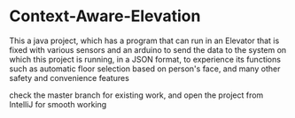 # Context-Aware-Elevation
This a java project, which has a program that can run in an Elevator that is fixed with various sensors and an arduino to send the data to the system on which this project is running, in a JSON format, to experience its functions such as automatic floor selection based on person's face, and many other safety and convenience features


check the master branch for existing work, and open the project from IntelliJ for smooth working
